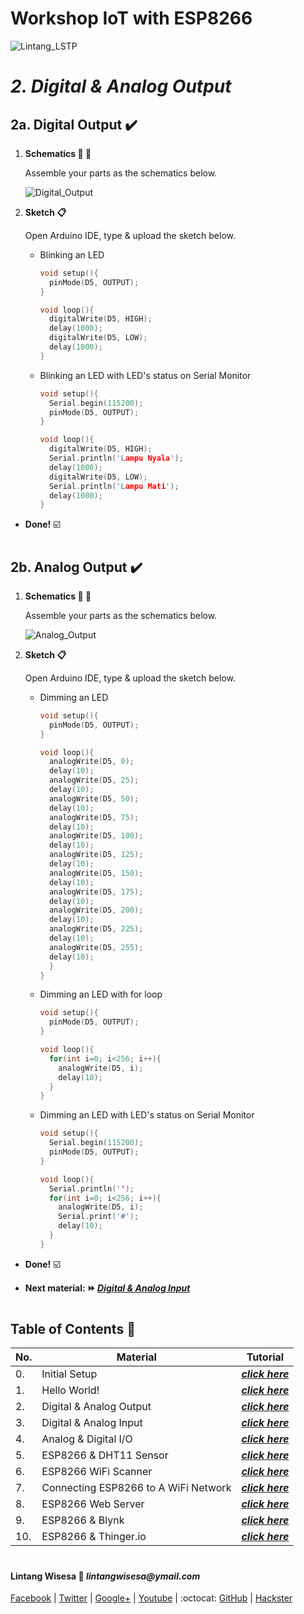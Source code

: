 # **Workshop IoT with ESP8266**

![Lintang_LSTP](https://3.bp.blogspot.com/-8QBGUwbf2FA/WvvQN_M9L4I/AAAAAAAAEHk/QGSQSxcFuioZCIhcIpBkBtdzK4JKbmJawCLcBGAs/s400/default.png)

# *__2. Digital & Analog Output__*

## **2a. Digital Output :heavy_check_mark:**

  1. **Schematics :wrench: :hammer:**
      
      Assemble your parts as the schematics below.
      
      ![Digital_Output](https://1.bp.blogspot.com/-zrOyo9U3rqE/Wv55xcXGGOI/AAAAAAAAEKQ/9-0T0Hp73xU5WmoP2otdS6mQU8oC8SfcgCLcBGAs/s640/a2.png)

  2. **Sketch :clipboard:**
      
      Open Arduino IDE, type & upload the sketch below.

      - Blinking an LED

        ```c++
        void setup(){
          pinMode(D5, OUTPUT);
        }

        void loop(){
          digitalWrite(D5, HIGH);
          delay(1000);
          digitalWrite(D5, LOW);
          delay(1000);  
        }
        ```

      - Blinking an LED with LED's status on Serial Monitor

        ```c++
        void setup(){
          Serial.begin(115200);
          pinMode(D5, OUTPUT);
        }

        void loop(){
          digitalWrite(D5, HIGH);
          Serial.println('Lampu Nyala');
          delay(1000);
          digitalWrite(D5, LOW);
          Serial.println('Lampu Mati');
          delay(1000);  
        }
        ```

  - __Done!__ :ballot_box_with_check:

#

## **2b. Analog Output :heavy_check_mark:**

  1. **Schematics :wrench: :hammer:**

      Assemble your parts as the schematics below.

      ![Analog_Output](https://2.bp.blogspot.com/-BqdZrOo1Ykk/Wv55xRn2apI/AAAAAAAAEKM/js1mpV3aL_kJF2O1yC5_zK-pDR2kk1iKQCLcBGAs/s640/a1.png)

  2. **Sketch :clipboard:**
      
      Open Arduino IDE, type & upload the sketch below.

      - Dimming an LED

        ```c++
        void setup(){
          pinMode(D5, OUTPUT);
        }

        void loop(){
          analogWrite(D5, 0);
          delay(10);
          analogWrite(D5, 25);
          delay(10);
          analogWrite(D5, 50);
          delay(10);
          analogWrite(D5, 75);
          delay(10);
          analogWrite(D5, 100);
          delay(10);
          analogWrite(D5, 125);
          delay(10);
          analogWrite(D5, 150);
          delay(10);
          analogWrite(D5, 175);
          delay(10);
          analogWrite(D5, 200);
          delay(10);
          analogWrite(D5, 225);
          delay(10);
          analogWrite(D5, 255);
          delay(10);
          }
        }
        ```

      - Dimming an LED with for loop

        ```c++
        void setup(){
          pinMode(D5, OUTPUT);
        }

        void loop(){
          for(int i=0; i<256; i++){
            analogWrite(D5, i);
            delay(10);
          }
        }
        ```
      
      - Dimming an LED with LED's status on Serial Monitor

        ```c++
        void setup(){
          Serial.begin(115200);
          pinMode(D5, OUTPUT);
        }

        void loop(){
          Serial.println('');
          for(int i=0; i<256; i++){
            analogWrite(D5, i);
            Serial.print('#');
            delay(10);
          }
        }
        ```

  - __Done!__ :ballot_box_with_check:

  - __Next material: :fast_forward: *[Digital & Analog Input]()*__ 

#

## **Table of Contents :memo:**

  No.|Material|Tutorial
  -----|-----|-----
  0.|Initial Setup|*__[click here](https://github.com/LintangWisesa/LSTP-Workshop-IoT-ESP8266/tree/master/0_Setup)__*
  1.|Hello World!|_**[click here](https://github.com/LintangWisesa/LSTP-Workshop-IoT-ESP8266/tree/master/1_Hello_World)**_
  2.|Digital & Analog Output|_**[click here](https://github.com/LintangWisesa/LSTP-Workshop-IoT-ESP8266/tree/master/2_Digital_Analog_Output)**_
  3.|Digital & Analog Input|_**[click here]()**_
  4.|Analog & Digital I/O|_**[click here]()**_
  5.|ESP8266 & DHT11 Sensor|_**[click here]()**_
  6.|ESP8266 WiFi Scanner|_**[click here]()**_
  7.|Connecting ESP8266 to A WiFi Network|_**[click here]()**_
  8.|ESP8266 Web Server|_**[click here]()**_
  9.|ESP8266 & Blynk|_**[click here]()**_
  10.|ESP8266 & Thinger.io|_**[click here]()**_

#

#### Lintang Wisesa :love_letter: _lintangwisesa@ymail.com_

[Facebook](https://www.facebook.com/lintangbagus) | 
[Twitter](https://twitter.com/Lintang_Wisesa) |
[Google+](https://plus.google.com/u/0/+LintangWisesa1) |
[Youtube](https://www.youtube.com/user/lintangbagus) | 
:octocat: [GitHub](https://github.com/LintangWisesa) |
[Hackster](https://www.hackster.io/lintangwisesa)
